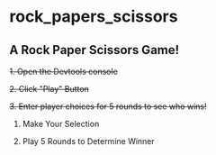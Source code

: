 # rock_papers_scissors
## A Rock Paper Scissors Game!

~~1. Open the Devtools console~~

~~2. Click "Play" Button~~

~~3. Enter player choices for 5 rounds to see who wins!~~

1. Make Your Selection

2. Play 5 Rounds to Determine Winner

